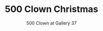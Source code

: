 ---
layout: album

type: Lighting Design
backto: /lighting

title: 500 Clown Christmas
subtitle: 500 Clown at Gallery 37

meta: 
  Director: Leslie Buxbaum Danzig
  Music Direction: John Fournier
  Sound Design: Michael Griggs

images:
  - src: lighting/500-clown-xmas/IMG_0008-1200x800.jpg
  - src: lighting/500-clown-xmas/IMG_9848-1200x800.jpg
  - src: lighting/500-clown-xmas/IMG_9922-1200x800.jpg
  - src: lighting/500-clown-xmas/IMG_9987-1200x800.jpg

---